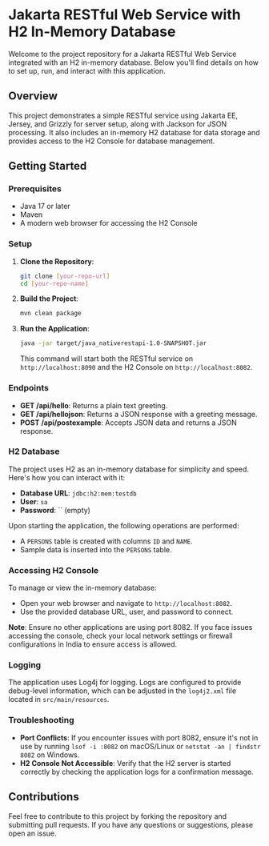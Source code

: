 
# Jakarta RESTful Web Service with H2 In-Memory Database

Welcome to the project repository for a Jakarta RESTful Web Service integrated with an H2 in-memory database. Below you'll find details on how to set up, run, and interact with this application.

## Overview

This project demonstrates a simple RESTful service using Jakarta EE, Jersey, and Grizzly for server setup, along with Jackson for JSON processing. It also includes an in-memory H2 database for data storage and provides access to the H2 Console for database management.

## Getting Started

### Prerequisites

- Java 17 or later
- Maven
- A modern web browser for accessing the H2 Console

### Setup

1. **Clone the Repository**: 
   ```bash
   git clone [your-repo-url]
   cd [your-repo-name]
   ```

2. **Build the Project**:
   ```bash
   mvn clean package
   ```

3. **Run the Application**:
   ```bash
   java -jar target/java_nativerestapi-1.0-SNAPSHOT.jar
   ```

   This command will start both the RESTful service on `http://localhost:8090` and the H2 Console on `http://localhost:8082`.

### Endpoints

- **GET /api/hello**: Returns a plain text greeting.
- **GET /api/hellojson**: Returns a JSON response with a greeting message.
- **POST /api/postexample**: Accepts JSON data and returns a JSON response.

### H2 Database

The project uses H2 as an in-memory database for simplicity and speed. Here's how you can interact with it:

- **Database URL**: `jdbc:h2:mem:testdb`
- **User**: `sa`
- **Password**: `` (empty)

Upon starting the application, the following operations are performed:
- A `PERSONS` table is created with columns `ID` and `NAME`.
- Sample data is inserted into the `PERSONS` table.

### Accessing H2 Console

To manage or view the in-memory database:

- Open your web browser and navigate to `http://localhost:8082`.
- Use the provided database URL, user, and password to connect.

**Note**: Ensure no other applications are using port 8082. If you face issues accessing the console, check your local network settings or firewall configurations in India to ensure access is allowed.

### Logging

The application uses Log4j for logging. Logs are configured to provide debug-level information, which can be adjusted in the `log4j2.xml` file located in `src/main/resources`.

### Troubleshooting

- **Port Conflicts**: If you encounter issues with port 8082, ensure it's not in use by running `lsof -i :8082` on macOS/Linux or `netstat -an | findstr 8082` on Windows.
- **H2 Console Not Accessible**: Verify that the H2 server is started correctly by checking the application logs for a confirmation message.

## Contributions

Feel free to contribute to this project by forking the repository and submitting pull requests. If you have any questions or suggestions, please open an issue.

